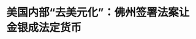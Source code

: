 <!DOCTYPE html>
<html lang="zh-CN">

<head>
    
<title>美国内部“去美元化”：佛州签署法案让金银成法定货币_腾讯新闻</title>
<meta name="keywords" content="德桑蒂斯,去美元化,佛罗里达州,美国经济,美国,美国_财经,钱币,美国_时政,黄金,贵金属,美元贬值,法案">
<meta name="description" content="美联储的印钞机还未停，美国佛罗里达州已经要给美元制造新的法币对手、成为“去美元化”的一支力量。当地时间5月27日周二，佛罗里达州州长德桑蒂斯（Ron DeSantis）签署一项法案，要建立完整的贵金属货币法律框架，正式承认黄金和白银为该州法定货币，声称要让佛州民众免受美元贬值的冲击。该法案明确要求支票兑现机构或Pa...">
<meta name="author" content="腾讯网">
<meta name="copyright" content="Copyright 1998 - 2025 Tencent. All Rights Reserved">
<meta property="og:type" content="news" />

<meta property="og:title" content="美国内部“去美元化”：佛州签署法案让金银成法定货币_腾讯新闻" />
<meta property="og:description" content="美联储的印钞机还未停，美国佛罗里达州已经要给美元制造新的法币对手、成为“去美元化”的一支力量。当地时间5月27日周二，佛罗里达州州长德桑蒂斯（Ron DeSantis）签署一项法案，要建立完整的贵金属货币法律框架，正式承认黄金和白银为该州法定货币，声称要让佛州民众免受美元贬值的冲击。该法案明确要求支票兑现机构或Pa..." />
<meta property="og:url" content="https://news.qq.com/rain/a/20250528A015KJ00" />
<meta property="og:image" content="https://inews.gtimg.com/news_ls/OSP20QwZ2Lb4VwOXyqeROhNwqqIPMxLbB95B9xELx0twEAA_640330/0" />
<meta property="article:author" content="华尔街见闻" />
<meta property="article:published_time" content="2025-05-28 06:57:10" />
<meta property="category" content="finance" />

<meta name="baidu-site-verification" content="jJeIJ5X7pP" />
    <meta charset="utf-8" />
<meta http-equiv="X-UA-Compatible" content="IE=Edge" />
<meta name="viewport" content="width=device-width, initial-scale=1, shrink-to-fit=no" />
<link rel="dns-prefetch" href="mat1.gtimg.com">
<link rel="dns-prefetch" href="i.news.qq.com">
<link rel="shortcut icon" href="https://mat1.gtimg.com/qqcdn/qqindex2021/favicon.ico">
<script nomodule="true" src="https://mat1.gtimg.com/qqcdn/qqindex2021/common-static/20240515201444/core3-37-1.min.js"></script>
<script>
  try {
    if (!window.IntersectionObserver) {
      var observerScript = document.createElement('script');
      observerScript.src = "https://mat1.gtimg.com/qqcdn/qqindex2021/common-static/20241024141058/intersection-observer-polyfill.js";
      document.head.appendChild(observerScript);
    }
  } catch (error) {}
</script>

<script>
  try {
    if (!Element.prototype.scrollTo) {
      var scrollScript = document.createElement('script');
      scrollScript.src = "https://mat1.gtimg.com/qqcdn/qqindex2021/common-static/20241025153001/scroll-behavior-polyfill.js";
      document.head.appendChild(scrollScript);
    }
  } catch (error) {}
</script>
<script>
  try {
    if ('scrollRestoration' in window.history) {
      window.history.scrollRestoration = 'manual';
    }
    window.isPcClient = Boolean(window.electron) && (
      window.navigator.userAgent.indexOf('pc-client') > 0 ||
      window.navigator.userAgent.indexOf('TencentNews') > 0
    );
  } catch {}
</script>
<script>
  try {
    if (window.isPcClient) {
      var bodyStyle = document.createElement('style');
      bodyStyle.innerText = 'body{ zoom: 0.95 }';
      document.head.appendChild(bodyStyle);
    }
  } catch {}
</script>
<script>
  window.DATA = {"url":"https://view.inews.qq.com/a/20250528A015KJ00","article_id":"20250528A015KJ00","article_type":"0","title":"美国内部“去美元化”：佛州签署法案让金银成法定货币","desc":"美联储的印钞机还未停，美国佛罗里达州已经要给美元制造新的法币对手、成为“去美元化”的一支力量。当地时间5月27日周二，佛罗里达州州长德桑蒂斯（Ron DeSantis）签署一项法案，要建立完整的贵金属货币法律框架，正式承认黄金和白银为该州法定货币，声称要让佛州民众免受美元贬值的冲击。该法案明确要求支票兑现机构或Pa...","iNewsRecommendLevel":1,"abstract":"美联储的印钞机还未停，美国佛罗里达州已经要给美元制造新的法币对手、成为“去美元化”的一支力量。当地时间5月27日周二，佛罗里达州州长德桑蒂斯（Ron DeSantis）签署一项法案，要建立完整的贵金属货币法律框架，正式承认黄金和白银为该州法定货币，声称要让佛州民众免受美元贬值的冲击。该法案明确要求支票兑现机构或Pa...","catalog1":"finance","ad_channel_sign":"finance","introduction":"","media":"华尔街见闻","media_id":"1355","pubtime":"2025-05-28 06:57:10","comment_id":"8415458696","political":0,"cmsId":"20250528A015KJ00","cms_id":"20250528A015KJ00","closeAllAd":0,"closeAllFavorite":false,"originContent":{"directory":{"ai_list":null,"enable":2,"list":null},"key_points_show":["美国佛罗里达州州长德桑蒂斯签署一项法案，正式承认黄金和白银为该州法定货币，旨在保护民众免受美元贬值冲击。","该法案要求支票兑现机构或支付服务商必须接受金银支付，免除符合条件且被归类为“法定货币”的金币和银币在佛罗里达州缴纳销售税。","自1971年美元与黄金脱钩以来，美元购买力已暴跌超过90%，黄金自2015年以来价值已增长两倍。","然而，实际操作层面面临挑战，如假冒贵金属的泛滥，以及确定金银相对于商品的价值。","佛罗里达州首席财务官和金融服务委员会需制定具体实施规则，并经立法机构批准后于2026年7月1日全面生效。"],"text":"\u003cdiv class=\"rich_media_content\"\u003e\u003c!--NO_AD_ERROR_3_1--\u003e\u003cp\u003e美联储的印钞机还未停，美国佛罗里达州已经要给美元制造新的法币对手、成为“去美元化”的一支力量。\u003c/p\u003e\n\u003cp\u003e当地时间5月27日周二，佛罗里达州州长德桑蒂斯（Ron DeSantis）签署一项法案，要建立完整的贵金属货币法律框架，正式承认黄金和白银为该州法定货币，声称要让佛州民众免受美元贬值的冲击。\u003c/p\u003e\n\u003cp\u003e该法案明确要求支票兑现机构或\u003c!--SECURE_LINK_BEGIN_0--\u003ePayPal\u003c!--SECURE_LINK_END_0--\u003e等支付服务商必须接受金银支付，还免除了符合条件且被归类为“法定货币”的金币和银币在佛罗里达州缴纳销售税。\u003c/p\u003e\n\u003cp\u003e根据该法案，从2025年7月1日起，所有金银硬币必须标注重量、纯度和铸造来源。企业如要接受贵金属支付需获得许可，政府机构也可通过电子转账或借记卡方式接受金银硬币缴税。\u003c/p\u003e\n\u003cp\u003e德桑蒂斯强调：\u003c/p\u003e\n\u003cblockquote\u003e\n\u003cp\u003e“这意味着这些贵金属可以再次开始像真正的货币一样发挥作用，而不仅仅是富人的投资工具。”\u003c/p\u003e\n\u003c/blockquote\u003e\n\u003ch2\u003e\u003c!--HPOS_0--\u003e议员指1971年后美元购买力暴跌90%\u003c/h2\u003e\n\u003cp\u003eHB 999法案的发起人、共和党州众议员Doug Bankson用数据展示美元贬值的残酷现实：自1971年尼克松总统宣布美元与黄金脱钩以来，美元的购买力已暴跌超过90%。\u003c/p\u003e\n\u003cp\u003eBankson举例称，1979年购买一套平均价格7.5万美元的住房需要268盎司黄金。如今同样的房产价值53.1万美元，但仍只需268盎司黄金，“因为黄金是具有真实价值的有形资产”。\u003c/p\u003e\n\u003cp\u003e德桑蒂斯进一步指出，黄金自2015年以来价值已增长两倍，而纸币因通胀购买力持续下降。\u0026#34;这是我们为你提供金融自由、保护自己免受美元贬值影响的能力。\u0026#34;\u003c/p\u003e\n\u003ch2\u003e\u003c!--HPOS_1--\u003e现实实施面临挑战\u003c/h2\u003e\n\u003cp\u003e在实际操作层面，佛州的法案面临重大挑战。比如媒体提到，Tampa Bay Coin and Precious Metals的店主Marc Bonnett展示了几根重达100盎司、价值3400美元的银条，它们足够购买一辆二手车，但他质疑实施的可行性。\u003c!--NO_AD_0--\u003e\u003c!--EOP_0--\u003e\u003c/p\u003e\u003c!--PARAGRAPH_0--\u003e\n\u003cp\u003eBonnett说：“理论上这是个好主意。我只是不知道他们会如何实施。”他指出市场上充斥着大量假冒贵金属，每周都有顾客试图向他出售看上去像黄金实际一文不名的所谓“愚人金”。“有很多假货，然后他们必须弄清楚这些东西相对于他们销售的商品值多少钱。除非他们有专门从事此类业务的人员，否则我认为这将非常困难。”\u003c!--NO_AD_1--\u003e\u003c!--EOP_1--\u003e\u003c/p\u003e\u003c!--PARAGRAPH_1--\u003e\n\u003cp\u003e法案要求佛州的首席财务官和金融服务委员会制定具体实施规则，并于11月1日向立法机构提交报告，最终规则需经立法机构批准后于2026年7月1日全面生效。\u003c/p\u003e\n\u003ch2\u003e\u003c!--HPOS_2--\u003e政治算盘：DOGE失利后的“金本位”牌\u003c/h2\u003e\n\u003cp\u003e德桑蒂斯在签署法案的仪式上不忘抨击美国联邦政府的支出行为，将马斯克所领导政府效率部门（\u003c!--VERTICAL_CARD_BEGIN_0--\u003eDOGE\u003c!--VERTICAL_CARD_END_0--\u003e）的减支努力比作“与沼泽作战”。他直言：“5月底了，国会没有实施一分钱的DOGE削减！DOGE与沼泽作战，到目前为止，沼泽赢了。”\u003c!--NO_AD_2--\u003e\u003c!--EOP_2--\u003e\u003c/p\u003e\u003c!--PARAGRAPH_2--\u003e\n\u003cp\u003e这一表态暴露了德桑蒂斯的真实意图：在联邦财政纪律松懈的背景下，通过州一级货币主权争夺来彰显其“财政保守主义”立场。德桑蒂斯声称佛州是首个提供此类选择的大州，显然将此作为其政治履历中的重要一笔。\u003c!--NO_AD_3--\u003e\u003c!--EOP_3--\u003e\u003c/p\u003e\u003c!--PARAGRAPH_3--\u003e\n\u003cp\u003e该法案援引了美国宪法第一条的一项条款。该条款禁止各州铸造货币，但允许它们“在州内将金银硬币作为偿债手段”，包括缴税。\u003c/p\u003e\n\u003cp\u003e对于仍在摸索后特朗普时代政治路径的德桑蒂斯而言，这张“金本位”牌既是对美联储货币政策的挑战，也是为未来政治生涯积累的差异化资本。至于佛州人是否真会用金银购买日用品，可能远不如这一举措的象征意义来得重要。\u003c!--NO_AD_4--\u003e\u003c!--EOP_4--\u003e\u003c/p\u003e\u003c!--PARAGRAPH_4--\u003e\u003cp\u003e本文来自华尔街见闻，欢迎下载APP查看更多\u003c/p\u003e\u003cstyle\u003e.rich_media_content{--news-tabel-th-night-color: #444444;--news-font-day-color: #333;--news-font-night-color: #d9d9d9;--news-bottom-distance: 22px}.rich_media_content p:not([data-exeditor-arbitrary-box=image-box]){letter-spacing:.5px;line-height:30px;margin-bottom:var(--news-bottom-distance);word-wrap:break-word}.rich_media_content{color:var(--news-font-day-color);font-size:18px}@media(prefers-color-scheme:dark){body:not([data-weui-theme=light]):not([dark-mode-disable=true]) .rich_media_content p:not([data-exeditor-arbitrary-box=image-box]){letter-spacing:.5px;line-height:30px;margin-bottom:var(--news-bottom-distance);word-wrap:break-word}body:not([data-weui-theme=light]):not([dark-mode-disable=true]) .rich_media_content{color:var(--news-font-night-color)}}.data_color_scheme_dark .rich_media_content p:not([data-exeditor-arbitrary-box=image-box]){letter-spacing:.5px;line-height:30px;margin-bottom:var(--news-bottom-distance);word-wrap:break-word}.data_color_scheme_dark .rich_media_content{color:var(--news-font-night-color)}.data_color_scheme_dark .rich_media_content{font-size:18px}.rich_media_content p[data-exeditor-arbitrary-box=image-box]{margin-bottom:11px}.rich_media_content\u003ediv:not(.qnt-video),.rich_media_content\u003esection{margin-bottom:var(--news-bottom-distance)}.rich_media_content hr{margin-bottom:var(--news-bottom-distance)}.rich_media_content .link_list{margin:0;margin-top:20px;min-height:0!important}.rich_media_content blockquote{background:#f9f9f9;border-left:6px solid #ccc;margin:1.5em 10px;padding:.5em 10px}.rich_media_content blockquote p{margin-bottom:0!important}.data_color_scheme_dark .rich_media_content blockquote{background:#323232}@media(prefers-color-scheme:dark){body:not([data-weui-theme=light]):not([dark-mode-disable=true]) .rich_media_content blockquote{background:#323232}}.rich_media_content ol[data-ex-list]{--ol-start: 1;--ol-list-style-type: decimal;list-style-type:none;counter-reset:olCounter calc(var(--ol-start,1) - 1);position:relative}.rich_media_content ol[data-ex-list]\u003eli\u003e:first-child::before{content:counter(olCounter,var(--ol-list-style-type)) '. ';counter-increment:olCounter;font-variant-numeric:tabular-nums;display:inline-block}.rich_media_content ul[data-ex-list]{--ul-list-style-type: circle;list-style-type:none;position:relative}.rich_media_content ul[data-ex-list].nonUnicode-list-style-type\u003eli\u003e:first-child::before{content:var(--ul-list-style-type) ' ';font-variant-numeric:tabular-nums;display:inline-block;transform:scale(0.5)}.rich_media_content ul[data-ex-list].unicode-list-style-type\u003eli\u003e:first-child::before{content:var(--ul-list-style-type) ' ';font-variant-numeric:tabular-nums;display:inline-block;transform:scale(0.8)}.rich_media_content ol:not([data-ex-list]){padding-left:revert}.rich_media_content ul:not([data-ex-list]){padding-left:revert}.rich_media_content table{display:table;border-collapse:collapse;margin-bottom:var(--news-bottom-distance)}.rich_media_content table th,.rich_media_content table td{word-wrap:break-word;border:1px solid #ddd;white-space:nowrap;padding:2px 5px}.rich_media_content table th{font-weight:700;background-color:#f0f0f0;text-align:left}.rich_media_content table p{margin-bottom:0!important}.data_color_scheme_dark .rich_media_content table th{background:var(--news-tabel-th-night-color)}@media(prefers-color-scheme:dark){body:not([data-weui-theme=light]):not([dark-mode-disable=true]) .rich_media_content table th{background:var(--news-tabel-th-night-color)}}.rich_media_content .qqnews_image_desc,.rich_media_content p[type=om-image-desc]{line-height:20px!important;text-align:center!important;font-size:14px!important;color:#666!important}.rich_media_content div[data-exeditor-arbitrary-box=wrap]:not([data-exeditor-arbitrary-box-special-style]){max-width:100%}.rich_media_content .qqnews-content{--wmfont: 0;--wmcolor: transparent;font-size:var(--wmfont);color:var(--wmcolor);line-height:var(--wmfont)!important;margin-bottom:var(--wmfont)!important}.rich_media_content .qqnews_sign_emphasis{background:#f7f7f7}.rich_media_content .qqnews_sign_emphasis ol{word-wrap:break-word;border:none;color:#5c5c5c;line-height:28px;list-style:none;margin:14px 0 6px;padding:16px 15px 4px}.rich_media_content .qqnews_sign_emphasis p{margin-bottom:12px!important}.rich_media_content .qqnews_sign_emphasis ol\u003eli\u003ep{padding-left:30px}.rich_media_content .qqnews_sign_emphasis ol\u003eli{list-style:none}.rich_media_content .qqnews_sign_emphasis ol\u003eli\u003ep:first-child::before{margin-left:-30px;content:counter(olCounter,decimal) ''!important;counter-increment:olCounter!important;font-variant-numeric:tabular-nums!important;background:#37f;border-radius:2px;color:#fff;font-size:15px;font-style:normal;text-align:center;line-height:18px;width:18px;height:18px;margin-right:12px;position:relative;top:-1px}.data_color_scheme_dark .rich_media_content .qqnews_sign_emphasis{background:#262626}.data_color_scheme_dark .rich_media_content .qqnews_sign_emphasis ol\u003eli\u003ep{color:#a9a9a9}@media(prefers-color-scheme:dark){body:not([data-weui-theme=light]):not([dark-mode-disable=true]) .rich_media_content .qqnews_sign_emphasis{background:#262626}body:not([data-weui-theme=light]):not([dark-mode-disable=true]) .rich_media_content .qqnews_sign_emphasis ol\u003eli\u003ep{color:#a9a9a9}}.rich_media_content h1,.rich_media_content h2,.rich_media_content h3,.rich_media_content h4,.rich_media_content h5,.rich_media_content h6{margin-bottom:var(--news-bottom-distance);font-weight:700}.rich_media_content h1{font-size:20px}.rich_media_content h2,.rich_media_content h3{font-size:19px}.rich_media_content h4,.rich_media_content h5,.rich_media_content h6{font-size:18px}.rich_media_content li:empty{display:none}.rich_media_content ul,.rich_media_content ol{margin-bottom:var(--news-bottom-distance)}.rich_media_content div\u003ep:only-child{margin-bottom:0!important}.rich_media_content .cms-cke-widget-title-wrap p{margin-bottom:0!important}\u003c/style\u003e\u003c/div\u003e","version":"v2"},"originAttribute":{"SECURE_LINK_BEGIN_0":{"cms_orig_info":{"desc":"PayPal","trust_level":1,"type":"huaci_stock","url":"https://wzq.tenpay.com/mm/detail?type=3\u0026scode=PYPL.OQ\u0026stat_data=Ozm00p000n006"},"desc":"PayPal","trust_level":1,"type":"huaci_stock","url":"https://wzq.tenpay.com/mm/detail?type=3\u0026scode=PYPL.OQ\u0026stat_data=Ozm00p000n006"},"SECURE_LINK_END_0":{"trust_level":1},"VERTICAL_CARD_BEGIN_0":{"a_version":"21_android_7.4.57","desc":"DOGE","detail_url":"qqnews://article_9528?act=ai_chat\u0026vertical_card_type=ai\u0026vertical_card_desc=DOGE\u0026a_version=21_android_7.4.57\u0026i_version=11.0_qqnews_7.4.70","i_version":"11.0_qqnews_7.4.70","previous_context":"法机构提交报告，最终规则需经立法机构批准后于2026年7月1日全面生效。\n政治算盘：DOGE失利后的“金本位”牌\n德桑蒂斯在签署法案的仪式上不忘抨击美国联邦政府的支出行为，将马斯克所领导政府效率部门（","subsequent_context":"）的减支努力比作“与沼泽作战”。他直言：“5月底了，国会没有实施一分钱的DOGE削减！DOGE与沼泽作战，到目前为止，沼泽赢了。”\n这一表态暴露了德桑蒂斯的真实意图：在联邦财政纪律松懈的背景下，通过州","type":"ai","url":"qqnews://article_9528?act=ai_chat\u0026vertical_card_type=ai\u0026vertical_card_desc=DOGE\u0026jumpinfo=%7B%22scene%22%3A%22algo_scribe_words%22%2C%22sentence%22%3A%22DOGE%22%2C%22sentenceContext%22%3A%22%E6%B3%95%E6%9C%BA%E6%9E%84%E6%8F%90%E4%BA%A4%E6%8A%A5%E5%91%8A%EF%BC%8C%E6%9C%80%E7%BB%88%E8%A7%84%E5%88%99%E9%9C%80%E7%BB%8F%E7%AB%8B%E6%B3%95%E6%9C%BA%E6%9E%84%E6%89%B9%E5%87%86%E5%90%8E%E4%BA%8E2026%E5%B9%B47%E6%9C%881%E6%97%A5%E5%85%A8%E9%9D%A2%E7%94%9F%E6%95%88%E3%80%82%5Cn%E6%94%BF%E6%B2%BB%E7%AE%97%E7%9B%98%EF%BC%9ADOGE%E5%A4%B1%E5%88%A9%E5%90%8E%E7%9A%84%E2%80%9C%E9%87%91%E6%9C%AC%E4%BD%8D%E2%80%9D%E7%89%8C%5Cn%E5%BE%B7%E6%A1%91%E8%92%82%E6%96%AF%E5%9C%A8%E7%AD%BE%E7%BD%B2%E6%B3%95%E6%A1%88%E7%9A%84%E4%BB%AA%E5%BC%8F%E4%B8%8A%E4%B8%8D%E5%BF%98%E6%8A%A8%E5%87%BB%E7%BE%8E%E5%9B%BD%E8%81%94%E9%82%A6%E6%94%BF%E5%BA%9C%E7%9A%84%E6%94%AF%E5%87%BA%E8%A1%8C%E4%B8%BA%EF%BC%8C%E5%B0%86%E9%A9%AC%E6%96%AF%E5%85%8B%E6%89%80%E9%A2%86%E5%AF%BC%E6%94%BF%E5%BA%9C%E6%95%88%E7%8E%87%E9%83%A8%E9%97%A8%EF%BC%88%7BDOGE%7D%EF%BC%89%E7%9A%84%E5%87%8F%E6%94%AF%E5%8A%AA%E5%8A%9B%E6%AF%94%E4%BD%9C%E2%80%9C%E4%B8%8E%E6%B2%BC%E6%B3%BD%E4%BD%9C%E6%88%98%E2%80%9D%E3%80%82%E4%BB%96%E7%9B%B4%E8%A8%80%EF%BC%9A%E2%80%9C5%E6%9C%88%E5%BA%95%E4%BA%86%EF%BC%8C%E5%9B%BD%E4%BC%9A%E6%B2%A1%E6%9C%89%E5%AE%9E%E6%96%BD%E4%B8%80%E5%88%86%E9%92%B1%E7%9A%84DOGE%E5%89%8A%E5%87%8F%EF%BC%81DOGE%E4%B8%8E%E6%B2%BC%E6%B3%BD%E4%BD%9C%E6%88%98%EF%BC%8C%E5%88%B0%E7%9B%AE%E5%89%8D%E4%B8%BA%E6%AD%A2%EF%BC%8C%E6%B2%BC%E6%B3%BD%E8%B5%A2%E4%BA%86%E3%80%82%E2%80%9D%5Cn%E8%BF%99%E4%B8%80%E8%A1%A8%E6%80%81%E6%9A%B4%E9%9C%B2%E4%BA%86%E5%BE%B7%E6%A1%91%E8%92%82%E6%96%AF%E7%9A%84%E7%9C%9F%E5%AE%9E%E6%84%8F%E5%9B%BE%EF%BC%9A%E5%9C%A8%E8%81%94%E9%82%A6%E8%B4%A2%E6%94%BF%E7%BA%AA%E5%BE%8B%E6%9D%BE%E6%87%88%E7%9A%84%E8%83%8C%E6%99%AF%E4%B8%8B%EF%BC%8C%E9%80%9A%E8%BF%87%E5%B7%9E%22%2C%22source%22%3A%22article_sharepage_scribewords%22%7D","urls":{"qqcom":{"pc_url":"qqnews://article_9528?act=ai_chat\u0026vertical_card_type=ai\u0026vertical_card_desc=DOGE\u0026jumpinfo=%7B%22scene%22%3A%22algo_scribe_words%22%2C%22sentence%22%3A%22DOGE%22%2C%22sentenceContext%22%3A%22%E6%B3%95%E6%9C%BA%E6%9E%84%E6%8F%90%E4%BA%A4%E6%8A%A5%E5%91%8A%EF%BC%8C%E6%9C%80%E7%BB%88%E8%A7%84%E5%88%99%E9%9C%80%E7%BB%8F%E7%AB%8B%E6%B3%95%E6%9C%BA%E6%9E%84%E6%89%B9%E5%87%86%E5%90%8E%E4%BA%8E2026%E5%B9%B47%E6%9C%881%E6%97%A5%E5%85%A8%E9%9D%A2%E7%94%9F%E6%95%88%E3%80%82%5Cn%E6%94%BF%E6%B2%BB%E7%AE%97%E7%9B%98%EF%BC%9ADOGE%E5%A4%B1%E5%88%A9%E5%90%8E%E7%9A%84%E2%80%9C%E9%87%91%E6%9C%AC%E4%BD%8D%E2%80%9D%E7%89%8C%5Cn%E5%BE%B7%E6%A1%91%E8%92%82%E6%96%AF%E5%9C%A8%E7%AD%BE%E7%BD%B2%E6%B3%95%E6%A1%88%E7%9A%84%E4%BB%AA%E5%BC%8F%E4%B8%8A%E4%B8%8D%E5%BF%98%E6%8A%A8%E5%87%BB%E7%BE%8E%E5%9B%BD%E8%81%94%E9%82%A6%E6%94%BF%E5%BA%9C%E7%9A%84%E6%94%AF%E5%87%BA%E8%A1%8C%E4%B8%BA%EF%BC%8C%E5%B0%86%E9%A9%AC%E6%96%AF%E5%85%8B%E6%89%80%E9%A2%86%E5%AF%BC%E6%94%BF%E5%BA%9C%E6%95%88%E7%8E%87%E9%83%A8%E9%97%A8%EF%BC%88%7BDOGE%7D%EF%BC%89%E7%9A%84%E5%87%8F%E6%94%AF%E5%8A%AA%E5%8A%9B%E6%AF%94%E4%BD%9C%E2%80%9C%E4%B8%8E%E6%B2%BC%E6%B3%BD%E4%BD%9C%E6%88%98%E2%80%9D%E3%80%82%E4%BB%96%E7%9B%B4%E8%A8%80%EF%BC%9A%E2%80%9C5%E6%9C%88%E5%BA%95%E4%BA%86%EF%BC%8C%E5%9B%BD%E4%BC%9A%E6%B2%A1%E6%9C%89%E5%AE%9E%E6%96%BD%E4%B8%80%E5%88%86%E9%92%B1%E7%9A%84DOGE%E5%89%8A%E5%87%8F%EF%BC%81DOGE%E4%B8%8E%E6%B2%BC%E6%B3%BD%E4%BD%9C%E6%88%98%EF%BC%8C%E5%88%B0%E7%9B%AE%E5%89%8D%E4%B8%BA%E6%AD%A2%EF%BC%8C%E6%B2%BC%E6%B3%BD%E8%B5%A2%E4%BA%86%E3%80%82%E2%80%9D%5Cn%E8%BF%99%E4%B8%80%E8%A1%A8%E6%80%81%E6%9A%B4%E9%9C%B2%E4%BA%86%E5%BE%B7%E6%A1%91%E8%92%82%E6%96%AF%E7%9A%84%E7%9C%9F%E5%AE%9E%E6%84%8F%E5%9B%BE%EF%BC%9A%E5%9C%A8%E8%81%94%E9%82%A6%E8%B4%A2%E6%94%BF%E7%BA%AA%E5%BE%8B%E6%9D%BE%E6%87%88%E7%9A%84%E8%83%8C%E6%99%AF%E4%B8%8B%EF%BC%8C%E9%80%9A%E8%BF%87%E5%B7%9E%22%2C%22source%22%3A%22article_sharepage_scribewords%22%7D"},"web":{"h5_url":"qqnews://article_9528?act=ai_chat\u0026vertical_card_type=ai\u0026vertical_card_desc=DOGE\u0026jumpinfo=%7B%22scene%22%3A%22algo_scribe_words%22%2C%22sentence%22%3A%22DOGE%22%2C%22sentenceContext%22%3A%22%E6%B3%95%E6%9C%BA%E6%9E%84%E6%8F%90%E4%BA%A4%E6%8A%A5%E5%91%8A%EF%BC%8C%E6%9C%80%E7%BB%88%E8%A7%84%E5%88%99%E9%9C%80%E7%BB%8F%E7%AB%8B%E6%B3%95%E6%9C%BA%E6%9E%84%E6%89%B9%E5%87%86%E5%90%8E%E4%BA%8E2026%E5%B9%B47%E6%9C%881%E6%97%A5%E5%85%A8%E9%9D%A2%E7%94%9F%E6%95%88%E3%80%82%5Cn%E6%94%BF%E6%B2%BB%E7%AE%97%E7%9B%98%EF%BC%9ADOGE%E5%A4%B1%E5%88%A9%E5%90%8E%E7%9A%84%E2%80%9C%E9%87%91%E6%9C%AC%E4%BD%8D%E2%80%9D%E7%89%8C%5Cn%E5%BE%B7%E6%A1%91%E8%92%82%E6%96%AF%E5%9C%A8%E7%AD%BE%E7%BD%B2%E6%B3%95%E6%A1%88%E7%9A%84%E4%BB%AA%E5%BC%8F%E4%B8%8A%E4%B8%8D%E5%BF%98%E6%8A%A8%E5%87%BB%E7%BE%8E%E5%9B%BD%E8%81%94%E9%82%A6%E6%94%BF%E5%BA%9C%E7%9A%84%E6%94%AF%E5%87%BA%E8%A1%8C%E4%B8%BA%EF%BC%8C%E5%B0%86%E9%A9%AC%E6%96%AF%E5%85%8B%E6%89%80%E9%A2%86%E5%AF%BC%E6%94%BF%E5%BA%9C%E6%95%88%E7%8E%87%E9%83%A8%E9%97%A8%EF%BC%88%7BDOGE%7D%EF%BC%89%E7%9A%84%E5%87%8F%E6%94%AF%E5%8A%AA%E5%8A%9B%E6%AF%94%E4%BD%9C%E2%80%9C%E4%B8%8E%E6%B2%BC%E6%B3%BD%E4%BD%9C%E6%88%98%E2%80%9D%E3%80%82%E4%BB%96%E7%9B%B4%E8%A8%80%EF%BC%9A%E2%80%9C5%E6%9C%88%E5%BA%95%E4%BA%86%EF%BC%8C%E5%9B%BD%E4%BC%9A%E6%B2%A1%E6%9C%89%E5%AE%9E%E6%96%BD%E4%B8%80%E5%88%86%E9%92%B1%E7%9A%84DOGE%E5%89%8A%E5%87%8F%EF%BC%81DOGE%E4%B8%8E%E6%B2%BC%E6%B3%BD%E4%BD%9C%E6%88%98%EF%BC%8C%E5%88%B0%E7%9B%AE%E5%89%8D%E4%B8%BA%E6%AD%A2%EF%BC%8C%E6%B2%BC%E6%B3%BD%E8%B5%A2%E4%BA%86%E3%80%82%E2%80%9D%5Cn%E8%BF%99%E4%B8%80%E8%A1%A8%E6%80%81%E6%9A%B4%E9%9C%B2%E4%BA%86%E5%BE%B7%E6%A1%91%E8%92%82%E6%96%AF%E7%9A%84%E7%9C%9F%E5%AE%9E%E6%84%8F%E5%9B%BE%EF%BC%9A%E5%9C%A8%E8%81%94%E9%82%A6%E8%B4%A2%E6%94%BF%E7%BA%AA%E5%BE%8B%E6%9D%BE%E6%87%88%E7%9A%84%E8%83%8C%E6%99%AF%E4%B8%8B%EF%BC%8C%E9%80%9A%E8%BF%87%E5%B7%9E%22%2C%22source%22%3A%22article_sharepage_scribewords%22%7D"}}},"VERTICAL_CARD_END_0":{"show_type":"6"}},"selfDeclare":{},"userAddress":"上海","card":{"chlid":"1355","chlname":"华尔街见闻","desc":"全球视野、专业快速  \n对金融和重要商业信息的专业梳理走在行业前列","icon":"https://inews.gtimg.com/newsapp_ls/0/13987899414_200200/0","msgEntry":1,"uin":"ecabda1b71241eb3d0","update_frequency":"1748395930","vip_desc":"华尔街见闻官方账号","vip_icon_night":"http://inews.gtimg.com/newsapp_ls/0/14876052067/0","vip_place":"left","vip_type":"30012","vip_icon":"http://inews.gtimg.com/newsapp_ls/0/14876051701/0","vip_type_new":"30012","suid":"8QMf2HZV5I0a","liveInfo":{"roomID":"1367338525","roomStatus":"2","cms_id":"PLV2025040700800300","article_type":"575"},"cpLevel":1},"interationCount":{"like":3,"collect":5,"share":12},"payment_info":{},"article_is_pay":false,"payment_column_info_v1":{"is_column_pay":false,"read_count_all":0},"tag_info_item":null,"contentWordsNum":1257,"extraProperty":{"FeedbackDetailDisableInsert":0,"zanSkinType":""},"relateWelfare":{},"aiSwitch":true,"isOversize":false,"videoArr":[]};
</script>
<script>
  window.channelInfo = {"channelConfig":{"channelNav":[{"_auto_id":"1","active_alien_img":"","alien_img":"","channel_id":"news_news_home","is_local":"0","link":"https://www.qq.com","name_cn":"首页","name_en":"home"},{"_auto_id":"2","active_alien_img":"","alien_img":"","channel_id":"news_news_top","is_local":"0","link":"","name_cn":"要闻","name_en":"news"},{"_auto_id":"4","active_alien_img":"","alien_img":"","channel_id":"news_news_bj","is_local":"1","link":"","name_cn":"北京","name_en":"bj"},{"_auto_id":"5","active_alien_img":"","alien_img":"","channel_id":"news_news_finance","is_local":"0","link":"","name_cn":"财经","name_en":"finance"},{"_auto_id":"6","active_alien_img":"","alien_img":"","channel_id":"news_news_tech","is_local":"0","link":"","name_cn":"科技","name_en":"tech"},{"_auto_id":"7","active_alien_img":"","alien_img":"","channel_id":"tv","is_local":"0","link":"https://v.qq.com/channel/tv/?ptag=qqnews","name_cn":"电视剧","name_en":"tv"},{"_auto_id":"8","active_alien_img":"","alien_img":"","channel_id":"news_news_qa","is_local":"0","link":"","name_cn":"热问","name_en":"qa"},{"_auto_id":"9","active_alien_img":"","alien_img":"","channel_id":"news_news_ent","is_local":"0","link":"","name_cn":"娱乐","name_en":"ent"},{"_auto_id":"10","active_alien_img":"","alien_img":"","channel_id":"variety","is_local":"0","link":"https://v.qq.com/channel/variety/?ptag=qqnews","name_cn":"综艺","name_en":"variety"},{"_auto_id":"11","active_alien_img":"","alien_img":"","channel_id":"news_news_sports","is_local":"0","link":"","name_cn":"体育","name_en":"sports"},{"_auto_id":"13","active_alien_img":"","alien_img":"","channel_id":"news_news_nba","is_local":"0","link":"","name_cn":"NBA","name_en":"nba"},{"_auto_id":"14","active_alien_img":"","alien_img":"","channel_id":"news_news_world","is_local":"0","link":"","name_cn":"国际","name_en":"world"},{"_auto_id":"15","active_alien_img":"","alien_img":"","channel_id":"news_news_mil","is_local":"0","link":"","name_cn":"军事","name_en":"milite"},{"_auto_id":"16","active_alien_img":"","alien_img":"","channel_id":"news_news_auto","is_local":"0","link":"","name_cn":"汽车","name_en":"auto"},{"_auto_id":"17","active_alien_img":"","alien_img":"","channel_id":"news_news_house","is_local":"0","link":"","name_cn":"房产","name_en":"house"},{"_auto_id":"18","active_alien_img":"","alien_img":"","channel_id":"news_news_edu","is_local":"0","link":"","name_cn":"教育","name_en":"edu"},{"_auto_id":"19","active_alien_img":"","alien_img":"","channel_id":"news_news_antip","is_local":"0","link":"","name_cn":"健康","name_en":"health"},{"_auto_id":"20","active_alien_img":"","alien_img":"","channel_id":"news_news_video","is_local":"0","link":"","name_cn":"视频","name_en":"video"},{"_auto_id":"21","active_alien_img":"","alien_img":"","channel_id":"news_news_game","is_local":"0","link":"","name_cn":"游戏","name_en":"games"},{"_auto_id":"22","active_alien_img":"","alien_img":"","channel_id":"news_news_nchupin","is_local":"0","link":"","name_cn":"眼界","name_en":"chupin"},{"_auto_id":"24","active_alien_img":"","alien_img":"","channel_id":"news_news_football","is_local":"0","link":"","name_cn":"足球","name_en":"football"},{"_auto_id":"25","active_alien_img":"","alien_img":"","channel_id":"news_news_kepu","is_local":"0","link":"","name_cn":"科学","name_en":"kepu"},{"_auto_id":"26","active_alien_img":"","alien_img":"","channel_id":"news_news_digi","is_local":"0","link":"","name_cn":"数码","name_en":"digi"},{"_auto_id":"28","active_alien_img":"","alien_img":"","channel_id":"ymzx","is_local":"0","link":"https://gamer.qq.com/v2/cloudgame/game/96897?ichannel=txxwpc0Ftxxwpc1","name_cn":"元梦之星","name_en":"news_news_ymzx"},{"_auto_id":"31","active_alien_img":"","alien_img":"","channel_id":"movie","is_local":"0","link":"https://v.qq.com/channel/movie/?ptag=qqnews","name_cn":"电影","name_en":"movie"},{"_auto_id":"32","active_alien_img":"","alien_img":"","channel_id":"news_news_esport","is_local":"0","link":"","name_cn":"电竞","name_en":"esport"},{"_auto_id":"34","active_alien_img":"","alien_img":"","channel_id":"news_news_history","is_local":"0","link":"","name_cn":"历史","name_en":"history"},{"_auto_id":"35","active_alien_img":"","alien_img":"","channel_id":"news_news_baby","is_local":"0","link":"","name_cn":"育儿","name_en":"baby"},{"_auto_id":"36","active_alien_img":"","alien_img":"","channel_id":"hbjy","is_local":"0","link":"https://gp.qq.com/act/a20250421mnqlx/news.shtml","name_cn":"和平精英","name_en":"news_news_hbjy"},{"_auto_id":"37","active_alien_img":"","alien_img":"","channel_id":"cloud_gamer","is_local":"0","link":"https://gamer.qq.com/?ichannel=txxwpc0Ftxxwpc1","name_cn":"云游戏","name_en":"cloud_gamer"},{"_auto_id":"38","active_alien_img":"","alien_img":"","channel_id":"news_news_lic","is_local":"0","link":"","name_cn":"理财","name_en":"finance_licai"},{"_auto_id":"39","active_alien_img":"","alien_img":"","channel_id":"news_news_istock","is_local":"0","link":"","name_cn":"股票","name_en":"finance_stock"},{"_auto_id":"40","active_alien_img":"","alien_img":"","channel_id":"ren_min_shi_pin","is_local":"0","link":"https://news.qq.com/omn/author/8QMd3Hld74cbujbY?tab=om_video","name_cn":"人民视频","name_en":"ren_min_shi_pin"},{"_auto_id":"41","active_alien_img":"","alien_img":"","channel_id":"news_news_weather","is_local":"0","link":"https://tianqi.qq.com/index.htm","name_cn":"天气","name_en":"weather"}]}};
</script>
<script>
  window.articleConfig = {"rightConfig":[{"_auto_id":"1","category_key":"default","modules":"{\"moduleList\":[{\"title\":\"作者其他文章\",\"id\":\"user_article\"},{\"title\":\"精选视频\",\"id\":\"video_album\",\"videoType\":\"tag\",\"videoId\":\"aUepxrtchGM=\",\"isSticky\":0},{\"title\":\"下载条\",\"id\":\"download_banner\",\"isSticky\":1},{\"title\":\"热点榜\",\"id\":\"hot_rank_list\",\"isSticky\":1},{\"title\":\"广告推广\",\"id\":\"ssp_ad_module\",\"category\":\"ad_ssp\",\"loid\":\"109\",\"isSticky\":1},{\"title\":\"广告推广位\",\"id\":\"c2s_ad_module\",\"category\":\"right_c2s\",\"path\":\"QQcom_all_Rectangle-1|QQcom_all_Rectangle-2|QQcom_all_Rectangle-3\",\"isSticky\":1}]}"},{"_auto_id":"2","category_key":"ent","modules":"{\"moduleList\":[{\"title\":\"作者其他文章\",\"id\":\"user_article\"},{\"title\":\"精选视频\",\"id\":\"video_album\",\"videoType\":\"tag\",\"videoId\":\"aUepxrtchGM=\"},{\"title\":\"下载条\",\"id\":\"download_banner\",\"isSticky\":1},{\"title\":\"热点榜\",\"id\":\"hot_rank_list\",\"isSticky\":1},{\"title\":\"广告推广\",\"id\":\"ssp_ad_module\",\"category\":\"ad_ssp\",\"loid\":\"109\",\"isSticky\":1},{\"title\":\"广告推广\",\"id\":\"ssp_ad_module\",\"category\":\"ad_ssp\",\"loid\":\"117\",\"isSticky\":1}]}"},{"_auto_id":"3","category_key":"game","modules":"{\"moduleList\":[{\"title\":\"作者其他文章\",\"id\":\"user_article\"},{\"title\":\"精选视频\",\"id\":\"video_album\",\"videoType\":\"tag\",\"videoId\":\"aUepxrtchGM=\"},{\"title\":\"热门游戏\",\"id\":\"recommend_game\",\"isSticky\":0},{\"title\":\"下载条\",\"id\":\"download_banner\",\"isSticky\":1},{\"title\":\"热点榜\",\"id\":\"hot_rank_list\",\"isSticky\":1},{\"title\":\"广告推广\",\"id\":\"ssp_ad_module\",\"category\":\"ad_ssp\",\"loid\":\"109\",\"isSticky\":1},{\"title\":\"广告推广位\",\"id\":\"c2s_ad_module\",\"category\":\"right_c2s\",\"path\":\"QQcom_all_Rectangle-1|QQcom_all_Rectangle-2|QQcom_all_Rectangle-3\",\"isSticky\":1}]}"},{"_auto_id":"4","category_key":"tech","modules":"{\"moduleList\":[{\"title\":\"作者其他文章\",\"id\":\"user_article\"},{\"title\":\"精选视频\",\"id\":\"video_album\",\"videoType\":\"tag\",\"videoId\":\"aUepxrtchGM=\"},{\"title\":\"下载条\",\"id\":\"download_banner\",\"isSticky\":1},{\"title\":\"热点榜\",\"id\":\"hot_rank_list\",\"isSticky\":1},{\"title\":\"广告推广\",\"id\":\"ssp_ad_module\",\"category\":\"ad_ssp\",\"loid\":\"109\",\"isSticky\":1},{\"title\":\"广告推广位\",\"id\":\"c2s_ad_module\",\"category\":\"right_c2s\",\"path\":\"QQcom_all_Rectangle-1|QQcom_all_Rectangle-2|QQcom_all_Rectangle-3\",\"isSticky\":1}]}"},{"_auto_id":"5","category_key":"finance","modules":"{\"moduleList\":[{\"title\":\"作者其他文章\",\"id\":\"user_article\"},{\"title\":\"精选视频\",\"id\":\"video_album\",\"videoType\":\"tag\",\"videoId\":\"aUepxrtchGM=\"},{\"title\":\"下载条\",\"id\":\"download_banner\",\"isSticky\":1},{\"title\":\"热点榜\",\"id\":\"hot_rank_list\",\"isSticky\":1},{\"title\":\"广告推广\",\"id\":\"ssp_ad_module\",\"category\":\"ad_ssp\",\"loid\":\"109\",\"isSticky\":1},{\"title\":\"广告推广位\",\"id\":\"c2s_ad_module\",\"category\":\"right_c2s\",\"path\":\"QQcom_all_Rectangle-1|QQcom_all_Rectangle-2|QQcom_all_Rectangle-3\",\"isSticky\":1}]}"},{"_auto_id":"6","category_key":"news","modules":"{\"moduleList\":[{\"title\":\"作者其他文章\",\"id\":\"user_article\"},{\"title\":\"精选视频\",\"id\":\"video_album\",\"videoType\":\"tag\",\"videoId\":\"aUepxrtchGM=\"},{\"title\":\"下载条\",\"id\":\"download_banner\",\"isSticky\":1},{\"title\":\"热点榜\",\"id\":\"hot_rank_list\",\"isSticky\":1},{\"title\":\"广告推广\",\"id\":\"ssp_ad_module\",\"category\":\"ad_ssp\",\"loid\":\"109\",\"isSticky\":1},{\"title\":\"广告推广位\",\"id\":\"c2s_ad_module\",\"category\":\"right_c2s\",\"path\":\"QQcom_all_Rectangle-1|QQcom_all_Rectangle-2|QQcom_all_Rectangle-3\",\"isSticky\":1}]}"},{"_auto_id":"7","category_key":"fashion","modules":"{\"moduleList\":[{\"title\":\"作者其他文章\",\"id\":\"user_article\"},{\"title\":\"精选视频\",\"id\":\"video_album\",\"videoType\":\"tag\",\"videoId\":\"aUepxrtchGM=\"},{\"title\":\"下载条\",\"id\":\"download_banner\",\"isSticky\":1},{\"title\":\"热点榜\",\"id\":\"hot_rank_list\",\"isSticky\":1},{\"title\":\"广告推广\",\"id\":\"ssp_ad_module\",\"category\":\"ad_ssp\",\"loid\":\"109\",\"isSticky\":1},{\"title\":\"广告推广位\",\"id\":\"c2s_ad_module\",\"category\":\"right_c2s\",\"path\":\"QQcom_all_Rectangle-1|QQcom_all_Rectangle-2|QQcom_all_Rectangle-3\",\"isSticky\":1}]}"},{"_auto_id":"8","category_key":"sports","modules":"{\"moduleList\":[{\"title\":\"作者其他文章\",\"id\":\"user_article\"},{\"title\":\"精选视频\",\"id\":\"video_album\",\"videoType\":\"tag\",\"videoId\":\"aUepxrtchGM=\"},{\"title\":\"下载条\",\"id\":\"download_banner\",\"isSticky\":1},{\"title\":\"热点榜\",\"id\":\"hot_rank_list\",\"isSticky\":1},{\"title\":\"广告推广\",\"id\":\"ssp_ad_module\",\"category\":\"ad_ssp\",\"loid\":\"109\",\"isSticky\":1},{\"title\":\"广告推广位\",\"id\":\"c2s_ad_module\",\"category\":\"right_c2s\",\"path\":\"QQcom_all_Rectangle-1|QQcom_all_Rectangle-2|QQcom_all_Rectangle-3\",\"isSticky\":1}]}"},{"_auto_id":"9","category_key":"health","modules":"{\"moduleList\":[{\"title\":\"作者其他文章\",\"id\":\"user_article\"},{\"title\":\"精选视频\",\"id\":\"video_album\",\"videoType\":\"tag\",\"videoId\":\"aUepxrtchGM=\"},{\"title\":\"下载条\",\"id\":\"download_banner\",\"isSticky\":1},{\"title\":\"热点榜\",\"id\":\"hot_rank_list\",\"isSticky\":1},{\"title\":\"广告推广\",\"id\":\"ssp_ad_module\",\"category\":\"ad_ssp\",\"loid\":\"109\",\"isSticky\":1},{\"title\":\"广告推广位\",\"id\":\"c2s_ad_module\",\"category\":\"right_c2s\",\"path\":\"QQcom_all_Rectangle-1|QQcom_all_Rectangle-2|QQcom_all_Rectangle-3\",\"isSticky\":1}]}"},{"_auto_id":"10","category_key":"nba","modules":"{\"moduleList\":[{\"title\":\"作者其他文章\",\"id\":\"user_article\"},{\"title\":\"精选视频\",\"id\":\"video_album\",\"videoType\":\"tag\",\"videoId\":\"aUepxrtchGM=\"},{\"title\":\"下载条\",\"id\":\"download_banner\",\"isSticky\":1},{\"title\":\"热点榜\",\"id\":\"hot_rank_list\",\"isSticky\":1},{\"title\":\"广告推广\",\"id\":\"ssp_ad_module\",\"category\":\"ad_ssp\",\"loid\":\"109\",\"isSticky\":1},{\"title\":\"广告推广位\",\"id\":\"c2s_ad_module\",\"category\":\"right_c2s\",\"path\":\"QQcom_all_Rectangle-1|QQcom_all_Rectangle-2|QQcom_all_Rectangle-3\",\"isSticky\":1}]}"},{"_auto_id":"11","category_key":"edu","modules":"{\"moduleList\":[{\"title\":\"作者其他文章\",\"id\":\"user_article\"},{\"title\":\"精选视频\",\"id\":\"video_album\",\"videoType\":\"tag\",\"videoId\":\"aUWpxLNdg2c=\"},{\"title\":\"下载条\",\"id\":\"download_banner\",\"isSticky\":1},{\"title\":\"热点榜\",\"id\":\"hot_rank_list\",\"isSticky\":1},{\"title\":\"广告推广\",\"id\":\"ssp_ad_module\",\"category\":\"ad_ssp\",\"loid\":\"109\",\"isSticky\":1},{\"title\":\"广告推广位\",\"id\":\"c2s_ad_module\",\"category\":\"right_c2s\",\"path\":\"QQcom_all_Rectangle-1|QQcom_all_Rectangle-2|QQcom_all_Rectangle-3\",\"isSticky\":1}]}"},{"_auto_id":"12","category_key":"ad","modules":"{\"moduleList\":[{\"title\":\"广告推广\",\"id\":\"ssp_ad_module\",\"category\":\"ad_ssp\",\"loid\":\"109\",\"isSticky\":1},{\"title\":\"广告推广位\",\"id\":\"c2s_ad_module\",\"category\":\"right_c2s\",\"path\":\"QQcom_all_Rectangle-1|QQcom_all_Rectangle-2|QQcom_all_Rectangle-3\",\"isSticky\":1}]}"}],"tonglanAdConfig":[{"_auto_id":"1","modules":"{\"moduleList\":[{\"title\":\"广告推广位\",\"id\":\"top\",\"category\":\"top_c2s\",\"path\":\"QQcom_all_Width1-1\"},{\"title\":\"广告推广位\",\"id\":\"bottom\",\"category\":\"bottom_c2s\",\"path\":\"QQcom_all_Width1-2\"}]}"}],"bottomConfig":[],"videoAdConfig":[{"_auto_id":"1","normal_time":"10","switch":"1","video_count":"0","video_time":"0"}],"rightGameConfig":[{"_auto_id":"2","desc":"连续登录送游戏钻石，群雄共聚称霸沙城","icon":"https://inews.gtimg.com/newsapp_bt/0/0627161037914_3816/0","link":"https://s.iwan.qq.com/opengame/tenvideo/index.html?hidestatusbar=1&hidetitlebar=1&immersive=1&syswebview=1&landscape=1&gameid=49085&url=https%3A%2F%2Fgz-file.91ninthpalace.com%2Fwzzx%2Findex_tencent_iwan.html%20&ref_ele=90015","name":"王者之心2"},{"_auto_id":"3","desc":"上线送VIP！万人同屏横扫沙城","icon":"https://inews.gtimg.com/newsapp_bt/0/0627155752146_4584/0","link":"https://s.iwan.qq.com/opengame/tenvideo/index.html?hidestatusbar=1&hidetitlebar=1&immersive=1&landscape=1&syswebview=1&gameid=47203&url=https%3A%2F%2Fcqss2login.bigrnet.com%2Fiwan%2Fh5%2Fplay%2Floading&ref_ele=90015","name":"传奇盛世"},{"_auto_id":"4","desc":"超高爆率，经典玩法","icon":"https://inews.gtimg.com/newsapp_bt/0/0627160641137_9103/0","link":"https://s.iwan.qq.com/opengame/tenvideo/index.html?hidestatusbar=1&hidetitlebar=1&immersive=1&syswebview=1&gameid=43803&url=https%3A%2F%2Fsdk.mxzgame.com%2FGames%2Fportal%2F108337%2FTXVApp&ref_ele=90015","name":"新不良人"},{"_auto_id":"6","desc":"超多福利登录即领，海量游戏任你畅玩","icon":"https://inews.gtimg.com/newsapp_bt/0/111315495935_3595/0","link":"https://dldir3.qq.com/minigamefile/webdownloads/QQGameMini_silent_1002020001_cid0.exe","name":"QQ游戏大厅"},{"_auto_id":"7","desc":"纯正经典玩法，欢乐挑战赛火热来袭","icon":"https://inews.gtimg.com/newsapp_bt/0/070918050891_4971/0","link":"https://minigame.qq.com/h5game_frame_test/?appid=200904&ifid=1502020001","name":"欢乐斗地主"},{"_auto_id":"8","desc":"新服大放送，享赚你就来","icon":"https://inews.gtimg.com/newsapp_bt/0/0627154608860_7318/0","link":"https://s.iwan.qq.com/opengame/tenvideo/index.html?hidestatusbar=1&hidetitlebar=1&immersive=1&syswebview=1&landscape=1&gameid=43403&url=https%3A%2F%2Flogin-wxxyx2-bzsc.jikewan.com%2Fgame%2Fcqtxvideo.html&ref_ele=90015","name":"百战沙城"},{"_auto_id":"9","desc":"全新极速版本爽玩！送新武魂转换卡","icon":"https://inews.gtimg.com/newsapp_bt/0/1016115936984_7153/0","link":"https://s.iwan.qq.com/opengame/tenvideo/index.html?hidestatusbar=1&hidetitlebar=1&immersive=1&syswebview=1&gameid=51477&url=https%3A%2F%2Fh5sdk.cdqcwl.com%2Fsdk%2Ftxaiwandefault%2Fce43a6806214ed5b3e2227ca7e99e27a%2F2231&ref_ele=90015","name":"斗罗大陆"},{"_auto_id":"10","desc":"原汁原味，正版授权","icon":"https://inews.gtimg.com/newsapp_bt/0/0627160844946_1794/0","link":"https://s.iwan.qq.com/opengame/tenvideo/index.html?hidetitlebar=1&immersive=1&syswebview=1&landscape=1&gameid=37275&url=https%3A%2F%2Fsdk.mxzgame.com%2FGames%2Fportal%2F100211%2FTXVApp&ref_ele=90015","name":"原始传奇"},{"_auto_id":"11","desc":"登录领神秘巨星，打造巅峰阵容","icon":"https://inews.gtimg.com/newsapp_bt/0/0701170959368_8122/0","link":"https://s.iwan.qq.com/opengame/tenvideo/index.html?hidestatusbar=1&hidetitlebar=1&immersive=1&syswebview=1&gameid=40591&url=https%3A%2F%2Frh.diaigame.com%2Fh5plat%2Fplay%2Fpackage_code%2FP0012462&ref_ele=90015","name":"巅峰冠军足球"},{"_auto_id":"12","desc":"赛季制实时PVP联机对战","icon":"https://inews.gtimg.com/newsapp_bt/0/0701165259701_7142/0","link":"https://s.iwan.qq.com/opengame/tenvideo/index.html?hidestatusbar=1&hidetitlebar=1&immersive=1&syswebview=1&gameid=49634&url=https%3A%2F%2Ffootball.shenshoucdn.com%2Ffootball_new%2Fh5%2Ftxsp%2Findex.html&ref_ele=90015","name":"球场风云"},{"_auto_id":"13","desc":"专注超爽打宝体验","icon":"https://inews.gtimg.com/newsapp_bt/0/0627154956673_3154/0","link":"https://s.iwan.qq.com/opengame/tenvideo/index.html?hidestatusbar=1&hidetitlebar=1&immersive=1&syswebview=1&gameid=41057&url=https%3A%2F%2Fh5apily.fire2333.com%2Fh5sdk%2Ftxshipin%2Findex%2F3200222%2F3200112&ref_ele=90015","name":"传奇至尊"},{"_auto_id":"16","desc":"火爆新服，福利满满","icon":"https://inews.gtimg.com/newsapp_bt/0/0701171307639_4759/0","link":"https://s.iwan.qq.com/opengame/tenvideo/index.html?hidestatusbar=1&hidetitlebar=1&immersive=1&syswebview=1&gameid=50335&url=https%3A%2F%2Fh5-union-cdn.pptgame.cn%2Findex.html%3Ftx_package_id%3D10202%20&ref_ele=90015","name":"火源战纪"},{"_auto_id":"17","desc":"魔幻风格，超大场面","icon":"https://inews.gtimg.com/newsapp_bt/0/0701171500721_6895/0","link":"https://s.iwan.qq.com/opengame/tenvideo/index.html?hidestatusbar=1&hidetitlebar=1&immersive=1&syswebview=1&gameid=33112&url=https%3A%2F%2Fcsjs-tx.ebibi.com%2Fgame%2Fh5iwan-wwzs%2Fmain%2Findex.html&ref_ele=90015","name":"万王之神"},{"_auto_id":"19","desc":"经典神话背景，高清细腻画质","icon":"https://inews.gtimg.com/newsapp_bt/0/0709181543493_4955/0","link":"https://s.iwan.qq.com/opengame/tenvideo/index.html?hidestatusbar=1&hidetitlebar=1&immersive=1&syswebview=1&gameid=39686&url=https%3A%2F%2Fsdk.gz.1253361160.clb.myqcloud.com%2FGames%2Fportal%2F108311%2FTXVApp&ref_ele=90015","name":"凡人神将传"}]};
</script>
<script src="https://mat1.gtimg.com/www/js/emonitor/custom_ed041a23.js" charset="utf-8"></script>
<script>
  try {
    window.emonitorIns = emonitor.create({
      name: 'newsqq_normalArticle',
      atta: {
        name: 'newsqq',
      },
      mode: '007',
    });
  } catch (err) {
    console.warn(err);
  }
</script>
<link href="https://mat1.gtimg.com/qqcdn/qqindex2021/common-static/hel/qqnews-pc-dc_20250526065055/static/css/static.css" rel="stylesheet">

<script>window.__HEL_PRESET_META__={"qqnews-pc-components":{"app":{"id":1366,"name":"qqnews-pc-components","app_group_name":"qqnews-pc-components","proj_ver":{"map":{},"utime":0},"online_version":"qqnews-pc-components_20250515055747","build_version":"qqnews-pc-components_20250526064847","update_at":"2025-05-26T10:49:41.000Z","desc":"set by [init], from container [formal.pc.dc.sz100952] worker [0]"},"version":{"sub_app_name":"qqnews-pc-components","sub_app_version":"qqnews-pc-components_20250526064847","src_map":{"webDirPath":"https://mat1.gtimg.com/qqcdn/qqindex2021/common-static/hel/qqnews-pc-components_20250526064847","htmlIndexSrc":"https://mat1.gtimg.com/qqcdn/qqindex2021/common-static/hel/qqnews-pc-components_20250526064847/index.html","extractMode":"all","iframeSrc":"","chunkCssSrcList":["https://mat1.gtimg.com/qqcdn/qqindex2021/common-static/hel/qqnews-pc-components_20250526064847/static/css/index.css"],"chunkJsSrcList":["https://mat1.gtimg.com/qqcdn/qqindex2021/common-static/hel/qqnews-pc-components_20250526064847/static/js/index.js"],"staticCssSrcList":[],"staticJsSrcList":["https://mat1.gtimg.com/qqcdn/qqindex2021/static/20231212123233/react.production.min.js","https://mat1.gtimg.com/qqcdn/qqindex2021/static/20231212123233/react-dom.production.min.js","https://mat1.gtimg.com/qqcdn/qqindex2021/common-static/hel/hel-base-v16.js"],"relativeCssSrcList":[],"relativeJsSrcList":[],"privCssSrcList":[],"srvModSrcList":[],"srvModSrcIndex":"","headAssetList":[{"tag":"staticScript","append":false,"attrs":{"src":"https://mat1.gtimg.com/qqcdn/qqindex2021/static/20231212123233/react.production.min.js"}},{"tag":"staticScript","append":false,"attrs":{"src":"https://mat1.gtimg.com/qqcdn/qqindex2021/static/20231212123233/react-dom.production.min.js"}},{"tag":"staticScript","append":false,"attrs":{"src":"https://mat1.gtimg.com/qqcdn/qqindex2021/common-static/hel/hel-base-v16.js"}},{"tag":"script","append":true,"attrs":{"src":"https://mat1.gtimg.com/qqcdn/qqindex2021/common-static/hel/qqnews-pc-components_20250526064847/static/js/index.js","defer":""}},{"tag":"link","append":true,"attrs":{"href":"https://mat1.gtimg.com/qqcdn/qqindex2021/common-static/hel/qqnews-pc-components_20250526064847/static/css/index.css","rel":"stylesheet"}}],"bodyAssetList":[]},"update_at":"2025-05-26T10:49:40.000Z","create_at":"2025-05-26T10:49:40.000Z","_worker_id":"0","_is_backup":true}}}</script>
<script>window.__VIEW_PATH__="article.ejs";</script>
</head>

<body id="dc-normal-body">
  <div id="top-nav"></div>
  <div id="topAd"></div>
  <div class="qqweb-pc-content ">
    <div class="content-left">
      <div class="content">
        <div class="left-tool" id="left-tool"></div>
                <div class="content-article">
            <div id="article-column-tag"></div>
            <h1>美国内部“去美元化”：佛州签署法案让金银成法定货币</h1>
            <div id="article-author"></div>
            <div id="article-content"></div>
          <div id="article-status"></div>
          <div id="relate-question"></div>
          <div class="recommend-con" id="ArticleBottom"></div>
        </div>
      </div>
      <div id="article-comment"></div>
      <div id="recommend"></div>
      <div id="bottomAd"></div>
      <div id="article-footer"></div>
    </div>
    <div id="content-right" class="content-right"></div>
  </div>
  <div id="go-top"></div>
  <script>
    var navDom = document.getElementById('top-nav');
    if (window.isPcClient && navDom) {
      navDom.style.height = '0';
    }
  </script>
    <script type="text/javascript">
  var TIME_BEFORE_LOAD_CRYSTAL = Date.now();
</script>
<script src="https://mat1.gtimg.com/qqcdn/qqindex2021/advertisement/qqdc/crystal.202504291215.min.js" id="l_qq_com"></script>
<script type="text/javascript">
  if (typeof crystal === 'undefined' && Math.random() <= 1) {
    (function() {
      var TIME_AFTER_LOAD_CRYSTAL = Date.now();
      var img = new Image(1, 1);
      img.src = "//dp3.qq.com/qqcom/?adb=1&dm=new&err=1002&blockjs=" + (TIME_AFTER_LOAD_CRYSTAL - TIME_BEFORE_LOAD_CRYSTAL);
    })();
  }
</script>
    <iframe style="display: none;" src="https://i.news.qq.com/web_backend/getWebPacUid"></iframe>
<script src="https://mat1.gtimg.com/qqcdn/qqindex2021/common-static/20240805160928/react.production.min.js"></script>
<script src="https://mat1.gtimg.com/qqcdn/qqindex2021/common-static/20240805160928/react-dom.production.min.js"></script>
<script src="https://mat1.gtimg.com/qqcdn/qqindex2021/common-static/20241018171503/universal-report.min.js"></script>
<script defer type="text/javascript" src="https://mat1.gtimg.com/qqcdn/qqindex2021/libs/barrier/aria.js?appid=9327b8b06379d9d1728bbfbe2025ef9c" charset="utf-8"></script>
<script defer src="https://t.captcha.qq.com/TCaptcha.js"></script>
<script>document.cookie="hel_err=;path=/;";</script>
<script src="https://mat1.gtimg.com/qqcdn/qqindex2021/common-static/hel/hel-base-v16.js"></script>
<script src="https://mat1.gtimg.com/qqcdn/qqindex2021/common-static/hel/qqnews-pc-hel-entry_20250117174052/static/js/index.js"></script>
<link rel="preload" href="https://mat1.gtimg.com/qqcdn/qqindex2021/common-static/hel/qqnews-pc-dc_20250526065055/static/js/static.js" as="script">
<link rel="preload" href="https://mat1.gtimg.com/qqcdn/qqindex2021/common-static/hel/qqnews-pc-components_20250526064847/static/js/index.js" as="script">
<script>window.loadProject("https://mat1.gtimg.com/qqcdn/qqindex2021/common-static/hel/qqnews-pc-dc_20250526065055/static/js/static.js");</script>
<iframe id="videoFrame" style="display: none;" src="https://video.qq.com/cookie/sync_qqnews.html"></iframe>
</body>

</html>
